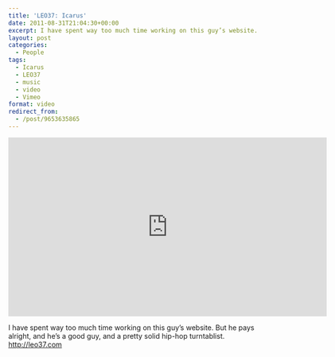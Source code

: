 ```yaml
---
title: 'LEO37: Icarus'
date: 2011-08-31T21:04:30+00:00
excerpt: I have spent way too much time working on this guy’s website. But he pays alright, and he’s a good guy, and a pretty solid hip-hop turntablist. http://leo37.com
layout: post
categories:
  - People
tags:
  - Icarus
  - LEO37
  - music
  - video
  - Vimeo
format: video
redirect_from:
  - /post/9653635865
---
```

<div class="video-container">
	<iframe src="https://player.vimeo.com/video/26658566" width="640" height="360" frameborder="0" webkitallowfullscreen mozallowfullscreen allowfullscreen></iframe>
</div>

I have spent way too much time working on this guy’s website. But he pays alright, and he’s a good guy, and a pretty solid hip-hop turntablist. <http://leo37.com>